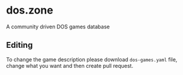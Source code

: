 # dos.zone
A community driven DOS games database

## Editing

To change the game description please download `dos-games.yaml` file, change what you want and then create pull request.
